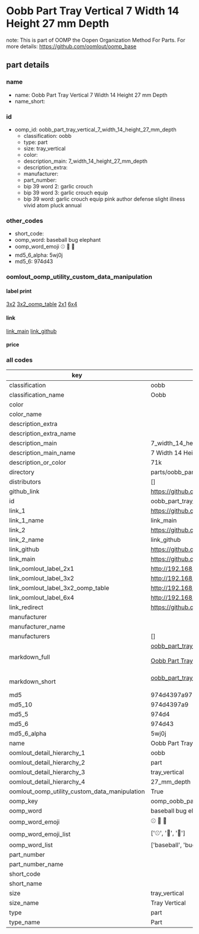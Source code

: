 # Oobb Part Tray Vertical 7 Width 14 Height 27 mm Depth  

note: This is part of OOMP the Oopen Organization Method For Parts. For more details: https://github.com/oomlout/oomp_base

##  part details
  







### name
* name: Oobb Part Tray Vertical 7 Width 14 Height 27 mm Depth
* name_short: 
### id
* oomp_id: oobb_part_tray_vertical_7_width_14_height_27_mm_depth
  * classification: oobb
  * type: part
  * size: tray_vertical
  * color: 
  * description_main: 7_width_14_height_27_mm_depth
  * description_extra: 
  * manufacturer: 
  * part_number: 
  * bip 39 word 2: garlic crouch
  * bip 39 word 3: garlic crouch equip
  * bip 39 word: garlic crouch equip pink author defense slight illness vivid atom pluck annual

### other_codes
* short_code: 
* oomp_word: baseball bug elephant
* oomp_word_emoji :baseball: :bug: :elephant:
* md5_6_alpha: 5wj0j
* md5_6: 974d43






### oomlout_oomp_utility_custom_data_manipulation
#### label print
[3x2](http://192.168.1.245:1112/?label=oomp%205wj0j)
[3x2_oomp_table](http://192.168.1.108:1112/?label=oomp%205wj0j)
[2x1](http://192.168.1.242:1112/?label=oomp%205wj0j)
[6x4](http://192.168.1.55:1112/?label=oomp%205wj0j)    

#### link

[link_main](https://github.com/oomlout/oomlout_oomp_version_1_messy/tree/main/parts/oobb_part_tray_vertical_7_width_14_height_27_mm_depth) [link_github](https://github.com/oomlout/oomlout_oomp_version_1_messy/tree/main/parts/oobb_part_tray_vertical_7_width_14_height_27_mm_depth)                             

#### price







### all codes 
| key | value |  
| --- | --- |  
| classification | oobb |  
| classification_name | Oobb |  
| color |  |  
| color_name |  |  
| description_extra |  |  
| description_extra_name |  |  
| description_main | 7_width_14_height_27_mm_depth |  
| description_main_name | 7 Width 14 Height 27 mm Depth |  
| description_or_color | 71k |  
| directory | parts/oobb_part_tray_vertical_7_width_14_height_27_mm_depth |  
| distributors | [] |  
| github_link | https://github.com/oomlout/oomlout_oomp_part_src/tree/main/parts/oobb_part_tray_vertical_7_width_14_height_27_mm_depth |  
| id | oobb_part_tray_vertical_7_width_14_height_27_mm_depth |  
| link_1 | https://github.com/oomlout/oomlout_oomp_version_1_messy/tree/main/parts/oobb_part_tray_vertical_7_width_14_height_27_mm_depth |  
| link_1_name | link_main |  
| link_2 | https://github.com/oomlout/oomlout_oomp_version_1_messy/tree/main/parts/oobb_part_tray_vertical_7_width_14_height_27_mm_depth |  
| link_2_name | link_github |  
| link_github | https://github.com/oomlout/oomlout_oomp_version_1_messy/tree/main/parts/oobb_part_tray_vertical_7_width_14_height_27_mm_depth |  
| link_main | https://github.com/oomlout/oomlout_oomp_version_1_messy/tree/main/parts/oobb_part_tray_vertical_7_width_14_height_27_mm_depth |  
| link_oomlout_label_2x1 | http://192.168.1.242:1112/?label=oomp%205wj0j |  
| link_oomlout_label_3x2 | http://192.168.1.245:1112/?label=oomp%205wj0j |  
| link_oomlout_label_3x2_oomp_table | http://192.168.1.108:1112/?label=oomp%205wj0j |  
| link_oomlout_label_6x4 | http://192.168.1.55:1112/?label=oomp%205wj0j |  
| link_redirect | https://github.com/oomlout/oomlout_oomp_version_1_messy/tree/main/parts/oobb_part_tray_vertical_7_width_14_height_27_mm_depth |  
| manufacturer |  |  
| manufacturer_name |  |  
| manufacturers | [] |  
| markdown_full | [oobb_part_tray_vertical_7_width_14_height_27_mm_depth](none)<br>[](none)<br>[Oobb Part Tray Vertical 7 Width 14 Height 27 Mm Depth](none)<br><br> |  
| markdown_short | [oobb_part_tray_vertical_7_width_14_height_27_mm_depth](none)<br><br> |  
| md5 | 974d4397a9713974e587ba50984d0afe |  
| md5_10 | 974d4397a9 |  
| md5_5 | 974d4 |  
| md5_6 | 974d43 |  
| md5_6_alpha | 5wj0j |  
| name | Oobb Part Tray Vertical 7 Width 14 Height 27 mm Depth |  
| oomlout_detail_hierarchy_1 | oobb |  
| oomlout_detail_hierarchy_2 | part |  
| oomlout_detail_hierarchy_3 | tray_vertical |  
| oomlout_detail_hierarchy_4 | 27_mm_depth |  
| oomlout_oomp_utility_custom_data_manipulation | True |  
| oomp_key | oomp_oobb_part_tray_vertical_7_width_14_height_27_mm_depth |  
| oomp_word | baseball bug elephant |  
| oomp_word_emoji | :baseball: :bug: :elephant: |  
| oomp_word_emoji_list | [':baseball:', ':bug:', ':elephant:'] |  
| oomp_word_list | ['baseball', 'bug', 'elephant'] |  
| part_number |  |  
| part_number_name |  |  
| short_code |  |  
| short_name |  |  
| size | tray_vertical |  
| size_name | Tray Vertical |  
| type | part |  
| type_name | Part |  
